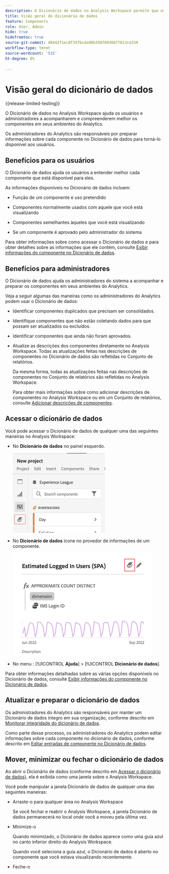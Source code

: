 ```yaml
---
description: O Dicionário de dados no Analysis Workspace permite que os usuários catalogem e rastreiem os vários componentes no Analysis Workspace, incluindo o uso pretendido, que são aprovados, que são duplicatas e assim por diante.
title: Visão geral do dicionário de dados
feature: Components
role: User, Admin
hide: true
hidefromtoc: true
source-git-commit: d8442f1ec8f35fbcda98b35070936677813ce330
workflow-type: tm+mt
source-wordcount: '532'
ht-degree: 0%

---
```


# Visão geral do dicionário de dados

{{release-limited-testing}}

O Dicionário de dados no Analysis Workspace ajuda os usuários e administradores a acompanharem e compreenderem melhor os componentes em seus ambientes do Analytics.

Os administradores do Analytics são responsáveis por preparar informações sobre cada componente no Dicionário de dados para torná-lo disponível aos usuários.

## Benefícios para os usuários

O Dicionário de dados ajuda os usuários a entender melhor cada componente que está disponível para eles.

As informações disponíveis no Dicionário de dados incluem:

* Função de um componente e uso pretendido

* Componentes normalmente usados com aquele que você está visualizando

* Componentes semelhantes àqueles que você está visualizando

* Se um componente é aprovado pelo administrador do sistema

Para obter informações sobre como acessar o Dicionário de dados e para obter detalhes sobre as informações que ele contém, consulte [Exibir informações do componente no Dicionário de dados](/help/analyze/analysis-workspace/components/data-dictionary/view-data-dictionary.md).

## Benefícios para administradores

O Dicionário de dados ajuda os administradores do sistema a acompanhar e preparar os componentes em seus ambientes do Analytics.

Veja a seguir algumas das maneiras como os administradores do Analytics podem usar o Dicionário de dados:

* Identificar componentes duplicados que precisam ser consolidados.

* Identifique componentes que não estão coletando dados para que possam ser atualizados ou excluídos.

* Identificar componentes que ainda não foram aprovados.

* Atualize as descrições dos componentes diretamente no Analysis Workspace. Todas as atualizações feitas nas descrições de componentes no Dicionário de dados são refletidas no Conjunto de relatórios.

   Da mesma forma, todas as atualizações feitas nas descrições de componentes no Conjunto de relatórios são refletidas no Analysis Workspace.

   Para obter mais informações sobre como adicionar descrições de componentes no Analysis Workspace ou em um Conjunto de relatórios, consulte [Adicionar descrições de componentes](/help/analyze/analysis-workspace/components/add-component-descriptions.md).

## Acessar o dicionário de dados

Você pode acessar o Dicionário de dados de qualquer uma das seguintes maneiras no Analysis Workspace:

* No **Dicionário de dados** no painel esquerdo.

   ![Ícone do Dicionário de dados no painel esquerdo](assets/data-dictionary-access-icon.png)

* No **Dicionário de dados** ícone no provedor de informações de um componente.

   ![Ícone do Dicionário de dados no provedor de informações](assets/data-dictionary-access-infopopover.png)
<!--update screenshot; this was taken from a mock-->

* No menu : [!UICONTROL **Ajuda**] > [!UICONTROL **Dicionário de dados**].

Para obter informações detalhadas sobre as várias opções disponíveis no Dicionário de dados, consulte [Exibir informações do componente no Dicionário de dados](/help/analyze/analysis-workspace/components/data-dictionary/view-data-dictionary.md).

## Atualizar e preparar o dicionário de dados

Os administradores do Analytics são responsáveis por manter um Dicionário de dados íntegro em sua organização, conforme descrito em [Monitorar integridade do dicionário de dados](/help/analyze/analysis-workspace/components/data-dictionary/monitor-data-dictionary-health.md).

Como parte desse processo, os administradores do Analytics podem editar informações sobre cada componente no dicionário de dados, conforme descrito em [Editar entradas de componente no Dicionário de dados](/help/analyze/analysis-workspace/components/data-dictionary/edit-entries-data-dictionary.md).

## Mover, minimizar ou fechar o dicionário de dados

Ao abrir o Dicionário de dados (conforme descrito em [Acessar o dicionário de dados](#access-the-data-dictionary)), ela é exibida como uma janela sobre o Analysis Workspace.

Você pode manipular a janela Dicionário de dados de qualquer uma das seguintes maneiras:

* Arraste-o para qualquer área no Analysis Workspace

   Se você fechar e reabrir o Analysis Workspace, a janela Dicionário de dados permanecerá no local onde você a moveu pela última vez. <!--True?-->

* Minimize-o

   Quando minimizado, o Dicionário de dados aparece como uma guia azul no canto inferior direito do Analysis Workspace.

   Quando você seleciona a guia azul, o Dicionário de dados é aberto no componente que você estava visualizando recentemente.

* Feche-o
